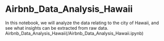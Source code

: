 # Airbnb_Data_Analysis_Hawaii
In this notebook, we will analyze the data relating to the city of Hawaii, and see what insights can be extracted from raw data.
Airbnb_Data_Analysis_Hawaii(/Airbnb_Data_Analysis_Hawaii.ipynb)
